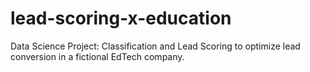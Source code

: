# lead-scoring-x-education
Data Science Project: Classification and Lead Scoring to optimize lead conversion in a fictional EdTech company.
